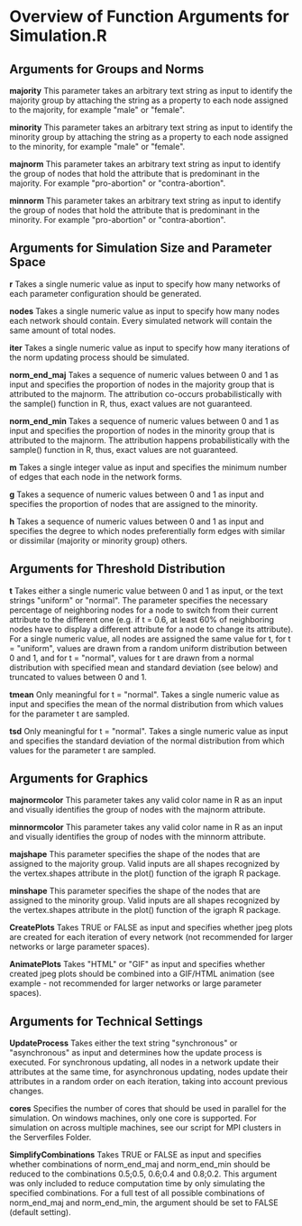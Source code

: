 # Overview of Function Arguments for Simulation.R

## Arguments for Groups and Norms

**majority** This parameter takes an arbitrary text string as input to identify the majority group by attaching the string as a property to each node assigned to the majority, for example "male" or "female".

**minority** This parameter takes an arbitrary text string as input to identify the minority group by attaching the string as a property to each node assigned to the minority, for example "male" or "female".

**majnorm** This parameter takes an arbitrary text string as input to identify the group of nodes that hold the attribute that is predominant in the majority. For example "pro-abortion" or "contra-abortion".

**minnorm** This parameter takes an arbitrary text string as input to identify the group of nodes that hold the attribute that is predominant in the minority. For example "pro-abortion" or "contra-abortion".

## Arguments for Simulation Size and Parameter Space

**r** Takes a single numeric value as input to specify how many networks of each parameter configuration should be generated.

**nodes** Takes a single numeric value as input to specify how many nodes each network should contain. Every simulated network will contain the same amount of total nodes.

**iter** Takes a single numeric value as input to specify how many iterations of the norm updating process should be simulated.

**norm_end_maj** Takes a sequence of numeric values between 0 and 1 as input and specifies the proportion of nodes in the majority group that is attributed to the majnorm. The attribution co-occurs probabilistically with the sample() function in R, thus, exact values are not guaranteed.

**norm_end_min** Takes a sequence of numeric values between 0 and 1 as input and specifies the proportion of nodes in the minority group that is attributed to the majnorm. The attribution happens probabilistically with the sample() function in R, thus, exact values are not guaranteed.

**m** Takes a single integer value as input and specifies the minimum number of edges that each node in the network forms.

**g** Takes a sequence of numeric values between 0 and 1  as input and specifies the proportion of nodes that are assigned to the minority.

**h** Takes a sequence of numeric values between 0 and 1 as input and specifies the degree to which nodes preferentially form edges with similar or dissimilar (majority or minority group) others.

## Arguments for Threshold Distribution

**t** Takes either a single numeric value between 0 and 1 as input, or the text strings "uniform" or "normal". The parameter specifies the necessary percentage of neighboring nodes for a node to switch from their current attribute to the different one (e.g. if t = 0.6, at least 60\% of neighboring nodes have to display a different attribute for a node to change its attribute). For a single numeric value, all nodes are assigned the same value for t, for t = "uniform", values are drawn from a random uniform distribution between 0 and 1, and for t = "normal", values for t are drawn from a normal distribution with specified mean and standard deviation (see below) and truncated to values between 0 and 1.

**tmean** Only meaningful for t = "normal". Takes a single numeric value as input and specifies the mean of the normal distribution from which values for the parameter t are sampled.

**tsd** Only meaningful for t = "normal". Takes a single numeric value as input and specifies the standard deviation of the normal distribution from which values for the parameter t are sampled.

## Arguments for Graphics

**majnormcolor** This parameter takes any valid color name in R as an input and visually identifies the group of nodes with the majnorm attribute.

**minnormcolor** This parameter takes any valid color name in R as an input and visually identifies the group of nodes with the minnorm attribute.

**majshape** This parameter specifies the shape of the nodes that are assigned to the majority group. Valid inputs are all shapes recognized by the vertex.shapes attribute in the plot() function of the igraph R package.

**minshape** This parameter specifies the shape of the nodes that are assigned to the minority group. Valid inputs are all shapes recognized by the vertex.shapes attribute in the plot() function of the igraph R package.

**CreatePlots** Takes TRUE or FALSE as input and specifies whether jpeg plots are created for each iteration of every network (not recommended for larger networks or large parameter spaces).

**AnimatePlots** Takes "HTML" or "GIF" as input and specifies whether created jpeg plots should be combined into a GIF/HTML animation (see example - not recommended for larger networks or large parameter spaces).


## Arguments for Technical Settings

**UpdateProcess** Takes either the text string "synchronous" or "asynchronous" as input and determines how the update process is executed. For synchronous updating, all nodes in a network update their attributes at the same time, for asynchronous updating, nodes update their attributes in a random order on each iteration, taking into account previous changes.

**cores** Specifies the number of cores that should be used in parallel for the simulation. On windows machines, only one core is supported. For simulation on across multiple machines, see our script for MPI clusters in the Serverfiles Folder.

 **SimplifyCombinations** Takes TRUE or FALSE as input and specifies whether combinations of norm_end_maj and norm_end_min should be reduced to the combinations 0.5;0.5, 0.6;0.4 and 0.8;0.2. This argument was only included to reduce computation time by only simulating the specified combinations. For a full test of all possible combinations of norm_end_maj and norm_end_min, the argument should be set to FALSE (default setting).
